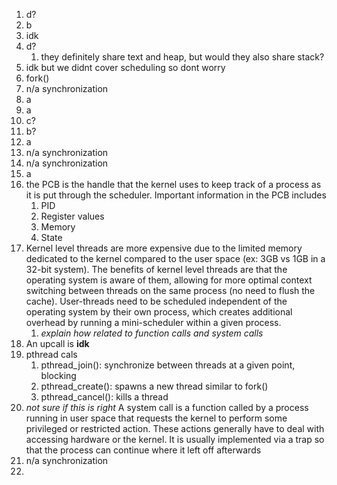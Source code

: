 1. d?
2. b
3. idk
4. d?
	1. they definitely share text and heap, but would they also share stack?
5. idk but we didnt cover scheduling so dont worry
6. fork()
7. n/a synchronization
8. a
9. a
10. c?
11. b?
12. a
13. n/a synchronization
14. n/a synchronization
15. a
16. the PCB is the handle that the kernel uses to keep track of a process as it is put through the scheduler. Important information in the PCB includes
	1. PID
	2. Register values
	3. Memory
	4. State
17. Kernel level threads are more expensive due to the limited memory dedicated to the kernel compared to the user space (ex: 3GB vs 1GB in a 32-bit system). The benefits of kernel level threads are that the operating system is aware of them, allowing for more optimal context switching between threads on the same process (no need to flush the cache). User-threads need to be scheduled independent of the operating system by their own process, which creates additional overhead by running a mini-scheduler within a given process.
	1. *explain how related to function calls and system calls*
18. An upcall is **idk**
19. pthread cals
	1. pthread_join(): synchronize between threads at a given point, blocking
	2. pthread_create(): spawns a new thread similar to fork()
	3. pthread_cancel(): kills a thread
20. *not sure if this is right* A system call is a function called by a process running in user space that requests the kernel to perform some privileged or restricted action. These actions generally have to deal with accessing hardware or the kernel. It is usually implemented via a trap so that the process can continue where it left off afterwards
21. n/a synchronization
22. 